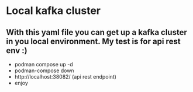 # Local kafka cluster
## With this yaml file you can get up a kafka cluster in you local environment. My test is for api rest env :)
- podman compose up -d
- podman-compose down
- http://localhost:38082/ (api rest endpoint)
- enjoy
